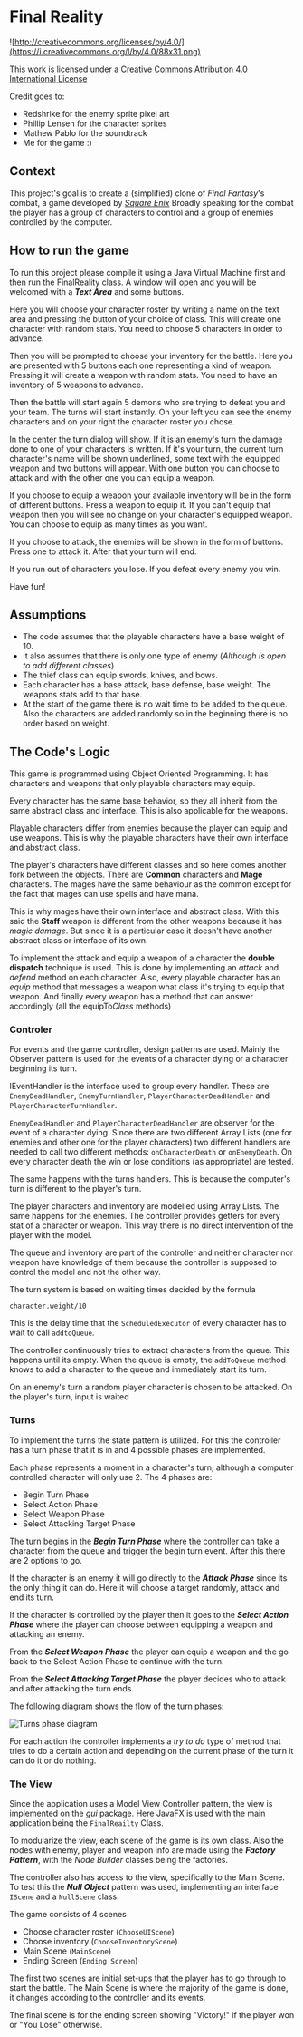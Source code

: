 Final Reality
=============

![http://creativecommons.org/licenses/by/4.0/](https://i.creativecommons.org/l/by/4.0/88x31.png)

This work is licensed under a 
[Creative Commons Attribution 4.0 International License](http://creativecommons.org/licenses/by/4.0/)


Credit goes to:
- Redshrike for the enemy sprite pixel art
- Phillip Lensen for the character sprites
- Mathew Pablo for the soundtrack
- Me for the game :)

Context
-------

This project's goal is to create a (simplified) clone of _Final Fantasy_'s combat, a game developed
by [_Square Enix_](https://www.square-enix.com)
Broadly speaking for the combat the player has a group of characters to control and a group of 
enemies controlled by the computer.

How to run the game
---
To run this project please compile it using a Java Virtual Machine first and then run the FinalReality class. 
A window will open and you will be welcomed with a ***Text Area*** and some buttons.

Here you will choose your character roster by writing a name on the text area and pressing the 
button of your choice of class. This will create one character with random stats. You need to choose 5
characters in order to advance.

Then you will be prompted to choose your inventory for the battle. Here you are presented with 5 buttons
each one representing a kind of weapon. Pressing it will create a weapon with random stats. You need to
have an inventory of 5 weapons to advance.

Then the battle will start again 5 demons who are trying to defeat you and your team. The turns will start
instantly. On your left you can see the enemy characters and on your right the character roster you chose.

In the center the turn dialog will show. If it is an enemy's turn the damage done to one of your characters
is written. If it's your turn, the current turn character's name will be shown underlined, some text
with the equipped weapon and two buttons will appear. With one button you can choose to attack 
and with the other one you can equip a weapon.

If you choose to equip a weapon your available inventory will be in the form
of different buttons. Press a weapon to equip it. If you can't equip that
weapon then you will see no change on your character's equipped weapon.
You can choose to equip as many times as you want.

If you choose to attack, the enemies will be shown in the form of buttons.
Press one to attack it. After that your turn will end.

If you run out of characters you lose. If you defeat every enemy you win.

Have fun!


Assumptions
---
- The code assumes that the playable characters have a base weight of 10.
- It also assumes that there is only one type of enemy (*Although is open to add different classes*)
- The thief class can equip swords, knives, and bows.
- Each character has a base attack, base defense, base weight. The weapons stats add
to that base.
- At the start of the game there is no wait time to be added to the queue. Also the characters are added
randomly so in the beginning there is no order based on weight.

The Code's Logic
---
This game is programmed using Object Oriented Programming. It has characters and weapons that
only playable characters may equip.

Every character has the same base behavior, so they all inherit from the same
abstract class and interface. This is also applicable for the weapons.

Playable characters differ from enemies because the player can equip and use weapons.
This is why the playable characters have their own interface and abstract class.

The player's characters have different classes and so here comes another fork between the objects.
There are **Common** characters and **Mage** characters. The mages have the same behaviour as the common
except for the fact that mages can use spells and have mana.

This is why mages have their own interface and abstract class. With this said the **Staff**
weapon is different from the other weapons because it has *magic damage*. But since it is a
particular case it doesn't have another abstract class or interface of its own.

To implement the attack and equip a weapon of a character the **double dispatch**
technique is used. This is done by implementing an *attack* and *defend* method
on each character. Also, every playable character has an *equip* method that
messages a weapon what class it's trying to equip that weapon. And finally every 
weapon has a method that can answer accordingly (all the equipTo*Class* methods)

### Controler
For events and the game controller, design patterns are used. Mainly the Observer pattern is used for
the events of a character dying or a character beginning its turn.

IEventHandler is the interface used to group every handler. These are `EnemyDeadHandler`,
`EnemyTurnHandler`, `PlayerCharacterDeadHandler` and `PlayerCharacterTurnHandler`.

`EnemyDeadHandler` and `PlayerCharacterDeadHandler` are observer for the event of a character dying. Since
there are two different Array Lists (one for enemies and other one for the player characters) two different
handlers are needed to call two different methods: `onCharacterDeath` or `onEnemyDeath`. On every character
death the win or lose conditions (as appropriate) are tested.

The same happens with the turns handlers. This is because the computer's turn is different to the player's
turn.

The player characters and inventory are modelled using Array Lists. The same happens for the enemies.
The controller provides getters for every stat of a character or weapon. This way there is no direct
intervention of the player with the model.

The queue and inventory are part of the controller and neither character nor weapon have knowledge of them
because the controller is supposed to control the model and not the other way.

The turn system is based on waiting times decided by the formula
```
character.weight/10
```
This is the delay time that the `ScheduledExecutor` of every character has to wait to call `addtoQueue`.


The controller continuously tries to extract characters from the queue. This happens until its empty.
When the queue is empty, the `addToQueue` method knows to add a character to the queue and immediately start 
its turn.

On an enemy's turn a random player character is chosen to be attacked. On the player's turn, input is waited

### Turns
To implement the turns the state pattern is utilized. For this the controller has a turn phase that it is in
and 4 possible phases are implemented.

Each phase represents a moment in a character's turn, although a computer controlled character will only use 2.
The 4 phases are:
- Begin Turn Phase
- Select Action Phase
- Select Weapon Phase
- Select Attacking Target Phase

The turn begins in the ***Begin Turn Phase*** where the controller can take a character from the queue and
trigger the begin turn event. After this there are 2 options to go.

If the character is an enemy it will go directly to the ***Attack Phase*** since its the only thing it can do.
Here it will choose a target randomly, attack and end its turn.

If the character is controlled by the player then it goes to the ***Select Action Phase*** where the player
can choose between equipping a weapon and attacking an enemy.

From the ***Select Weapon Phase*** the player can equip a weapon and the go back to the Select Action Phase
to continue with the turn.

From the ***Select Attacking Target Phase*** the player decides who to attack and after attacking the turn
ends.

The following diagram shows the flow of the turn phases:


![Turns phase diagram](media/Tarea_3_Phase_Diagram.png)

For each action the controller implements a *try to do* type of method that tries to do a certain action and
depending on the current phase of the turn it can do it or do nothing.

### The View
Since the application uses a Model View Controller pattern, the view is implemented on the *gui* package.
Here JavaFX is used with the main application being the `FinalReailty` Class.

To modularize the view, each scene of the game is its own class. Also the nodes with enemy, player and weapon
info are made using the ***Factory Pattern***, with the *Node Builder* classes being the factories.

The controller also has access to the view, specifically to the Main Scene. To test this the ***Null Object***
pattern was used, implementing an interface `IScene` and a `NullScene` class.

The game consists of 4 scenes
- Choose character roster (`ChooseUIScene`)
- Choose inventory (`ChooseInventoryScene`)
- Main Scene (`MainScene`)
- Ending Screen (`Ending Screen`)

The first two scenes are initial set-ups that the player has to go through to start the battle. The Main
Scene is where the majority of the game is done, it changes according to the controller and its events.

The final scene is for the ending screen showing "Victory!" if the player won or "You Lose" otherwise.
